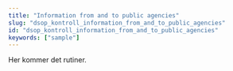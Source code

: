```yaml
---
title: "Information from and to public agencies"
slug: "dsop_kontroll_information_from_and_to_public_agencies"
id: "dsop_kontroll_information_from_and_to_public_agencies"
keywords: ["sample"]
---
```


Her kommer det rutiner.

